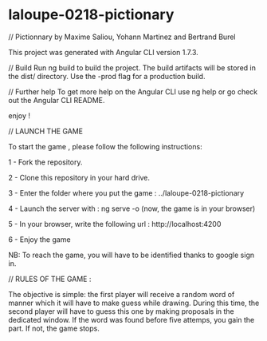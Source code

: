 # laloupe-0218-pictionary

// Pictionnary
by Maxime Saliou, Yohann Martinez and Bertrand Burel

This project was generated with Angular CLI version 1.7.3.

// Build
Run ng build to build the project. The build artifacts will be stored in the dist/ directory. Use the -prod flag for a production build.

// Further help
To get more help on the Angular CLI use ng help or go check out the Angular CLI README.

enjoy !

// LAUNCH THE GAME

To start the game , please follow the following instructions:

1 - Fork the repository.

2 - Clone this repository in your hard drive.

3 - Enter the folder where you put the game : ../laloupe-0218-pictionary

4 - Launch the server with : ng serve -o (now, the game is in your browser)

5 - In your browser, write the following url : http://localhost:4200

6 - Enjoy the game

NB: To reach the game, you will have to be identified thanks to google sign in.

// RULES OF THE GAME :

The objective is simple: the first player will receive a random word of manner which it will have to make guess while drawing. During this time, the second player will have to guess this one by making proposals in the dedicated window. If the word was found before five attemps, you gain the part. If not, the game stops.
